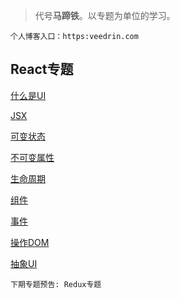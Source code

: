 > 代号**马蹄铁**。以专题为单位的学习。

```
个人博客入口：https:veedrin.com
```

## React专题

[什么是UI](https://github.com/veedrin/horseshoe/blob/master/react/什么是UI.md)

[JSX](https://github.com/veedrin/horseshoe/blob/master/react/JSX.md)

[可变状态](https://github.com/veedrin/horseshoe/blob/master/react/可变状态.md)

[不可变属性](https://github.com/veedrin/horseshoe/blob/master/react/不可变属性.md)

[生命周期](https://github.com/veedrin/horseshoe/blob/master/react/生命周期.md)

[组件](https://github.com/veedrin/horseshoe/blob/master/react/组件.md)

[事件](https://github.com/veedrin/horseshoe/blob/master/react/事件.md)

[操作DOM](https://github.com/veedrin/horseshoe/blob/master/react/操作DOM.md)

[抽象UI](https://github.com/veedrin/horseshoe/blob/master/react/抽象UI.md)

```
下期专题预告: Redux专题
```
